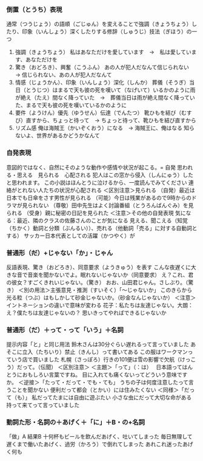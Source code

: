 ### 倒置（とうち）表現
通常（つうじょう）の語順（ごじゅん）を変えることで強調（きょうちょう）したり、印象（いんしょう）深くしたりする修辞（しゅうじ）技法（ぎほう）の一つ
1. 強調（きょうちょう）
私はあなただけを愛しています　→　私は愛しています、あなただけを
2. 驚き（おどろき）、興奮（こうふん）
あの人が犯人だなんて信じられない　→ 信じられない、あの人が犯人だなんて
3. 情感（じょうかん）、印象（いんしょう）深化（しんか）
葬儀（そうぎ）当日（とうじつ）はまるで天も彼の死を嘆いて（なげいて）いるかのように雨が絶え（たえ）間なく降っていた　→　葬儀当日は雨が絶え間なく降っていた、まるで天も彼の死を嘆いているかのように
4. 要件（ようけん）優先（ゆうせん）伝達（でんたつ）
靴ひもを結び（むすび）直すから、ちょっと待って　→ ちょっと待って、靴ひもを結び直すから
5. リズム感
俺は海賊王（かいぞくおう）になる　→ 海賊王に、俺はなる
知らないよ、世界があるかどうかなんて

### 自発表現
意図的ではなく、自然にそのような動作や感情や状況が起こる。= 自発
思われる・思える　見られる　心配される
犯人はこの窓から侵入（しんにゅう）したと思われます。
この小説はほんとうに泣けるから、一度読んでみてください
連絡がとれない人たちの状況が心配される
＜区別注意＞見られる
（自発）最近は日本でも日傘をさす男性が見られる
（可能）今日は残業があるので9時からのドラマが見られない
（尊敬）田中先生はよく討論番組（とうろんばんぐみ）を見られる
（受身）親に秘密の日記を見られた
＜注意＞その他の自発表現
気になる：最近、隣のクラスの佐藤さんのことが気になる
見える、聞こえる（知覚（ちかく）動詞と分類（ぶんるい））、売れる（他動詞「売る」に対する自動詞とする）
サッカー日本代表としての活躍（かつやく）が

### 普通形（~~だ~~）+じゃない「か」・じゃん
反語表現、驚き（おどろき）、同意要求（ようきゅう）を表す
こんな夜遅くに大きな音で音楽を聞かないでよ。眠れないじゃないか（同意要求）
え？これ、君の彼女？すごくきれいじゃない。（驚き）
おお、山田君じゃん。さしぶり。（驚き）
＜別の用法＞主張意見・推測（すいそく）「〜じゃないか」
このきらから光る粒（つぶ）はもしかして砂金じゃないか。（砂金なんじゃないか）
＜注意＞イントネーションの違いで意味が変わる
花子：私たちは友達じゃない。大朗：え？僕たちは友達じゃないの？
思いきってやればできるじゃないか

### 普通形（だ）＋って・って「いう」＋名詞
提示内容「と」と同じ用法
鈴木さんは30分ぐらい遅れるって言っていました
あそこに立入（たちいり）禁止（きんし）って書いてある
この服はワークマンっていう店で買いました
札幌（さっぽろ）行きの101便は雪の影響で欠航（けっこう）だって。（伝聞）
＜区別注意＞
＜主題＞「って」（：は）　
日本語ってはんとうにおもしろい言葉ですね。
目に入れても痛くないってどういう意味ですか。
＜逆接＞「たって・だって・でも・ても」
うちの子は何度注意したって言うことを聞かない
便利だって都会（とかい）には住みたくない
＜同様＞「だって（も）」
私だってたまには自由に遊ぶたい
小さな虫にだって大切な命がある
持って来てって言っていました

### 動詞た形・名詞の＋あげく＋「に」＋B・の+名詞
「做」A 結果B
十何杯もビールを飲んだあげく、吐いてしまった
毎日無理して遅くまで働いたあげく、過労（かろう）で倒れてしまった
あれこれ迷ったあげく何も



